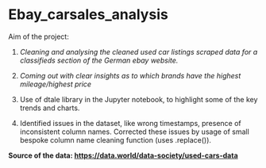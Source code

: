 # Ebay_carsales_analysis

Aim of the project:
1. *Cleaning and analysing the cleaned used car listings scraped data for a classifieds section of the German ebay website.*

2. *Coming out with clear insights as to which brands have the highest mileage/highest price*

3. Use of dtale library in the Jupyter notebook, to highlight some of the key trends and charts. 

4. Identified issues in the dataset, like wrong timestamps, presence of inconsistent column names. Corrected these issues by usage of small bespoke column name cleaning function (uses .replace()).

**Source of the data: https://data.world/data-society/used-cars-data**
